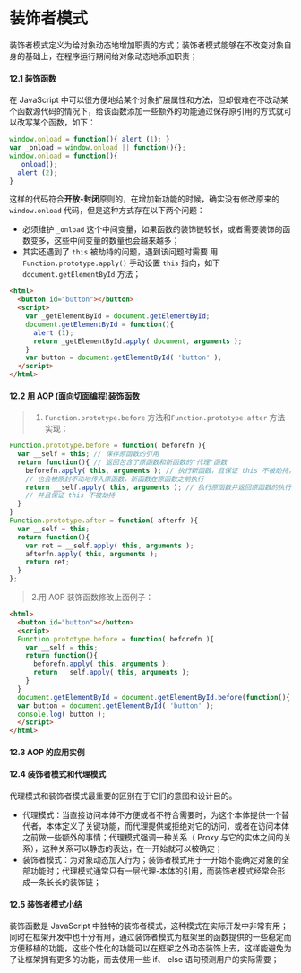 # 装饰者模式

装饰者模式定义为给对象动态地增加职责的方式；装饰者模式能够在不改变对象自身的基础上，在程序运行期间给对象动态地添加职责；

#### 12.1 装饰函数

在 JavaScript 中可以很方便地给某个对象扩展属性和方法，但却很难在不改动某个函数源代码的情况下，给该函数添加一些额外的功能通过保存原引用的方式就可以改写某个函数，如下：



```js
window.onload = function(){ alert (1); }
var _onload = window.onload || function(){};
window.onload = function(){
  _onload();
  alert (2);
}
```

这样的代码符合**开放-封闭**原则的，在增加新功能的时候，确实没有修改原来的 `window.onload` 代码，但是这种方式存在以下两个问题：

- 必须维护 `_onload` 这个中间变量，如果函数的装饰链较长，或者需要装饰的函数变多，这些中间变量的数量也会越来越多；
- 其实还遇到了 `this` 被劫持的问题，遇到该问题时需要 用`Function.prototype.apply()` 手动设置 `this` 指向，如下`document.getElementById` 方法；



```html
<html>
  <button id="button"></button>
  <script>
    var _getElementById = document.getElementById;
    document.getElementById = function(){
      alert (1);
      return _getElementById.apply( document, arguments );
    }
    var button = document.getElementById( 'button' );
  </script>
</html>
```

#### 12.2 用 AOP (面向切面编程)装饰函数

> 1. `Function.prototype.before` 方法和`Function.prototype.after` 方法实现：



```js
Function.prototype.before = function( beforefn ){
  var __self = this; // 保存原函数的引用
  return function(){ // 返回包含了原函数和新函数的"代理"函数
    beforefn.apply( this, arguments ); // 执行新函数，且保证 this 不被劫持，新函数接受的参数
    // 也会被原封不动地传入原函数，新函数在原函数之前执行
    return __self.apply( this, arguments ); // 执行原函数并返回原函数的执行结果，
    // 并且保证 this 不被劫持
  }
}
Function.prototype.after = function( afterfn ){
  var __self = this;
  return function(){
    var ret = __self.apply( this, arguments );
    afterfn.apply( this, arguments );
    return ret;
  }
};
```

> 2.用 AOP 装饰函数修改上面例子：



```html
<html>
  <button id="button"></button>
  <script>
  Function.prototype.before = function( beforefn ){
    var __self = this;
    return function(){
      beforefn.apply( this, arguments );
      return __self.apply( this, arguments );
    }
  }
  document.getElementById = document.getElementById.before(function(){ alert (1); });
  var button = document.getElementById( 'button' );
  console.log( button );
  </script>
</html>
```

#### 12.3 AOP 的应用实例

#### 12.4 装饰者模式和代理模式

代理模式和装饰者模式最重要的区别在于它们的意图和设计目的。

- 代理模式：当直接访问本体不方便或者不符合需要时，为这个本体提供一个替代者，本体定义了关键功能，而代理提供或拒绝对它的访问，或者在访问本体之前做一些额外的事情；代理模式强调一种关系（ Proxy 与它的实体之间的关系），这种关系可以静态的表达，在一开始就可以被确定；
- 装饰者模式：为对象动态加入行为；装饰者模式用于一开始不能确定对象的全部功能时；代理模式通常只有一层代理-本体的引用，而装饰者模式经常会形成一条长长的装饰链；

#### 12.5 装饰者模式小结

装饰函数是 JavaScript 中独特的装饰者模式，这种模式在实际开发中非常有用；同时在框架开发中也十分有用，通过装饰者模式为框架里的函数提供的一些稳定而方便移植的功能，这些个性化的功能可以在框架之外动态装饰上去，这样能避免为了让框架拥有更多的功能，而去使用一些 if、 else 语句预测用户的实际需要；